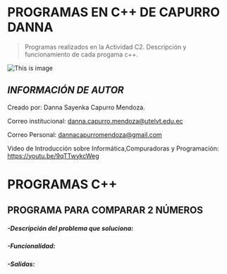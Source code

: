 # PROGRAMAS EN C++ DE CAPURRO DANNA 

>Programas realizados en la Actividad C2. Descripción y funcionamiento de cada progama c++.

![This is image](https://user-images.githubusercontent.com/101121335/169905442-4f52be26-5fe8-4503-ae45-aec1e450e4c1.png)


## ***INFORMACIÓN DE AUTOR***                                                       
Creado por: Danna Sayenka Capurro Mendoza.                               

Correo institucional: danna.capurro.mendoza@utelvt.edu.ec

Correo Personal: dannacapurromendoza@gmail.com

Video de Introducción sobre Informática,Compuradoras y Programación: https://youtu.be/9qTTwykcWeg  

# **PROGRAMAS C++**
## **PROGRAMA PARA COMPARAR 2 NÚMEROS**
##### -Descripción del problema que soluciona:
##### -Funcionalidad:
##### -Salidas:
